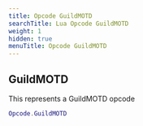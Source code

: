 ```yaml
---
title: Opcode GuildMOTD
searchTitle: Lua Opcode GuildMOTD
weight: 1
hidden: true
menuTitle: Opcode GuildMOTD
---
```

## GuildMOTD

This represents a GuildMOTD opcode
```lua
Opcode.GuildMOTD
```